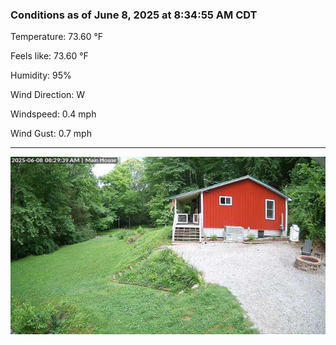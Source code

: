 ### Conditions as of June 8, 2025 at 8:34:55 AM CDT 

Temperature: 73.60 &deg;F

Feels like: 73.60 &deg;F

Humidity: 95%

Wind Direction: W

Windspeed: 0.4 mph

Wind Gust: 0.7 mph

---

<img src="./images/latest.jpeg"/>

